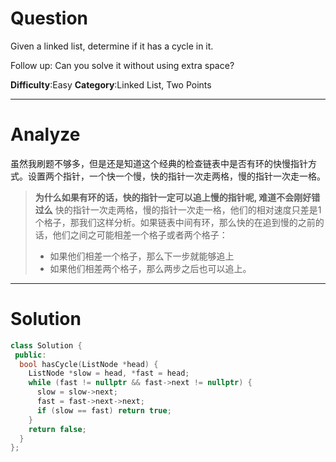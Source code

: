 
# Question

Given a linked list, determine if it has a cycle in it.

Follow up:
Can you solve it without using extra space?

**Difficulty**:Easy
**Category**:Linked List, Two Points


------------

# Analyze

虽然我刷题不够多，但是还是知道这个经典的检查链表中是否有环的快慢指针方式。设置两个指针，一个快一个慢，快的指针一次走两格，慢的指针一次走一格。

> **为什么如果有环的话，快的指针一定可以追上慢的指针呢, 难道不会刚好错过么**
> 快的指针一次走两格，慢的指针一次走一格，他们的相对速度只差是1个格子，那我们这样分析。如果链表中间有环，那么快的在追到慢的之前的话，他们之间之可能相差一个格子或者两个格子：
> - 如果他们相差一个格子，那么下一步就能够追上
> - 如果他们相差两个格子，那么两步之后也可以追上。

------------

# Solution

```cpp
class Solution {
 public:
  bool hasCycle(ListNode *head) {
    ListNode *slow = head, *fast = head;
    while (fast != nullptr && fast->next != nullptr) {
      slow = slow->next;
      fast = fast->next->next;
      if (slow == fast) return true;
    }
    return false;
  }
};
```
